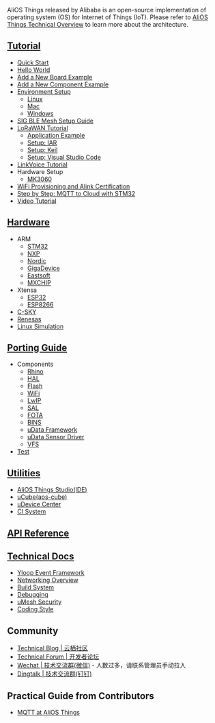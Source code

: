 AliOS Things released by Alibaba is an open-source implementation of operating system (OS) for Internet of Things (IoT). 
Please refer to [AliOS Things Technical Overview](https://github.com/alibaba/AliOS-Things/wiki/AliOS-Things-Technical-Overview) to learn more about the architecture.

## [Tutorial](AliOS-Things-Tutorial)
- [Quick Start](Quick-Start)
- [Hello World](AliOS-Things-APP-DEV-Guide)
- [Add a New Board Example](Add-a-new-board-example)
- [Add a New Component Example](Add-a-new-component-example)
- [Environment Setup](AliOS-Things-Environment-Setup)
  - [Linux](AliOS-Things-Linux-Environment-Setup)
  - [Mac](AliOS-Things-MAC-Environment-Setup)
  - [Windows](AliOS-Things-Windows-Environment-Setup)
- [SIG BLE Mesh Setup Guide](AliOS-Things-SIG-BLE-mesh-Setup-Guides)
- [LoRaWAN Tutorial](AliOS-Things-lorawanapp)
  - [Application Example](AliOS-Things-lorawanapp-example)
  - [Setup: IAR](AliOS-Things-lorawanapp-@IAR)
  - [Setup: Keil](AliOS-Things-lorawanapp-@Keil)
  - [Setup: Visual Studio Code](AliOS-Things-lorawanapp-@VSC)
- [LinkVoice Tutorial](LinkVoice-Application)
- Hardware Setup
  - [MK3060](MK3060-Hardware-Setup)
- [WiFi Provisioning and Alink Certification](WiFi-Provisioning-and-Alink-Certification)
- [Step by Step: MQTT to Cloud with STM32](stm32-networking)
- [Video Tutorial](AliOS-Things-Video-Tutorial)

## [Hardware](AliOS-Things-Hardware)
- ARM
  - [STM32](STM32)
  - [NXP](NXP)
  - [Nordic](Nordic)
  - [GigaDevice](GigaDevice)
  - [Eastsoft](EastSoft)
  - [MXCHIP](MXCHIP)
- Xtensa
  - [ESP32](ESP32)
  - [ESP8266](ESP8266)
- [C-SKY](C-SKY)
- [Renesas](Renesas)
- [Linux Simulation](Quick-Start)

## [Porting Guide](AliOS-Things-Porting-Guide)
- Components
  - [Rhino](AliOS-Things-Rhino-Porting-Guide)
  - [HAL](AliOS-Things-HAL-Porting-Guide)
  - [Flash](Flash-and-KV-Storage-Porting-Guide)
  - [WiFi](AliOS-Things-WiFi-Porting-Guide)
  - [LwIP](AliOS-Things-LwIP-Porting-Guide)
  - [SAL](https://github.com/alibaba/AliOS-Things/tree/master/device/sal/README.md)
  - [FOTA](AliOS-Things-FOTA-Porting-Guide)
  - [BINS](AliOS-Things-BINS-Porting-Guide)
  - [uData Framework](AliOS-Things-uData-Framework-Porting-Guide)
  - [uData Sensor Driver](AliOS-Things-uData-Sensor-Driver-Porting-Guide)
  - [VFS](AliOS-Things-VFS-Porting-Guide)
- [Test](AliOS-Things-Porting-Test-Guide)

## [Utilities](AliOS-Things-Utilities)
- [AliOS Things Studio(IDE)](AliOS-Things-Studio)
- [uCube(aos-cube)](AliOS-Things-uCube)
- [uDevice Center](uDevice-Center)
- [CI System](CI-System)

## [API Reference](AliOS-Things-API-Guide)

## [Technical Docs](AliOS-Things-Technical-Overview)
- [Yloop Event Framework](Yloop-Event-Framework)
- [Networking Overview](AliOS--Things-Networking-Overview)
- [Build System](AliOS-Things-build-system)
- [Debugging](Debugging-Overview)
- [uMesh Security](uMesh-Security)
- [Coding Style](AliOS-Things-Coding-Style-Guide)

## Community
* [Technical Blog | 云栖社区](https://yq.aliyun.com/teams/184)
* [Technical Forum | 开发者论坛](https://bbs.aliyun.com/thread/410.html)
* [Wechat | 技术交流群(微信)](http://o7spigzvd.bkt.clouddn.com/qr_wechat_100+.jpeg) - 人数过多，请联系管理员手动拉入
* [Dingtalk | 技术交流群(钉钉)](http://o7spigzvd.bkt.clouddn.com/qr_dingtalk_github.png)

## Practical Guide from Contributors
* [MQTT at AliOS Things](http://iot-fans.xyz/2017/11/02/alios/mqtt/start/)
